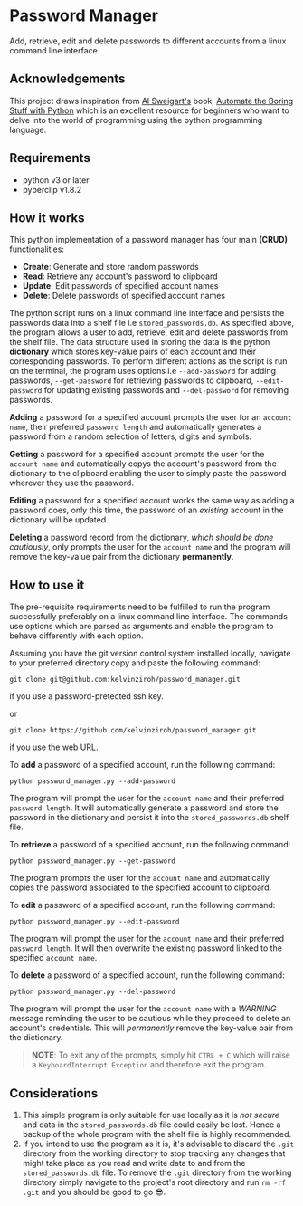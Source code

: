 # Password Manager
Add, retrieve, edit and delete passwords to different accounts from a linux command line interface.

## Acknowledgements
This project draws inspiration from [Al Sweigart's](https://alsweigart.com/) book, [Automate the Boring Stuff with Python](https://automatetheboringstuff.com/) which is an excellent resource for beginners who want to delve into the world of programming using the python programming language.

## Requirements
- python v3 or later
- pyperclip v1.8.2

## How it works
This python implementation of a password manager has four main **(CRUD)** functionalities:
- **Create**: Generate and store random passwords
- **Read**: Retrieve any account's password to clipboard
- **Update**: Edit passwords of specified account names
- **Delete**: Delete passwords of specified account names

The python script runs on a linux command line interface and persists the passwords data into a shelf file i.e `stored_passwords.db`. As specified above, the program allows a user to add, retrieve, edit and delete passwords from the shelf file. The data structure used in storing the data is the python **dictionary** which stores key-value pairs of each account and their corresponding passwords. To perform different actions as the script is run on the terminal, the program uses options i.e `--add-password` for adding passwords, `--get-password` for retrieving passwords to clipboard, `--edit-password` for updating existing passwords and `--del-password` for removing passwords.  

**Adding** a password for a specified account prompts the user for an `account name`, their preferred `password length` and automatically generates a password from a random selection of letters, digits and symbols. 

**Getting** a password for a specified account prompts the user for the `account name` and automatically copys the account's password from the dictionary to the clipboard enabling the user to simply paste the password wherever they use the password.

**Editing** a password for a specified account works the same way as adding a password does, only this time, the password of an *existing* account in the dictionary will be updated. 

**Deleting** a password record from the dictionary, *which should be done cautiously*, only prompts the user for the `account name` and the program will remove the key-value pair from the dictionary **permanently**.

## How to use it
The pre-requisite requirements need to be fulfilled to run the program successfully preferably on a linux command line interface. The commands use options which are parsed as arguments and enable the program to behave differently with each option.

Assuming you have the git version control system installed locally, navigate to your preferred directory copy and paste the following command:
```
git clone git@github.com:kelvinziroh/password_manager.git
```
if you use a password-pretected ssh key.

or 

```
git clone https://github.com/kelvinziroh/password_manager.git
```
if you use the web URL.

To **add** a password of a specified account, run the following command:
```
python password_manager.py --add-password
```
The program will prompt the user for the `account name` and their preferred `password length`. It will automatically generate a password and store the password in the dictionary and persist it into the `stored_passwords.db` shelf file.

To **retrieve** a password of a specified account, run the following command:
```
python password_manager.py --get-password
```
The program prompts the user for the `account name` and automatically copies the password associated to the specified account to clipboard.

To **edit** a password of a specified account, run the following command:
```
python password_manager.py --edit-password
```
The program will prompt the user for the `account name` and their preferred `password length`. It will then overwrite the existing password linked to the specified `account name`.

To **delete** a password of a specified account, run the following command:
```
python password_manager.py --del-password
```
The program will prompt the user for the `account name` with a *WARNING* message reminding the user to be cautious while they proceed to delete an account's credentials. This will *permanently* remove the key-value pair from the dictionary.

> **NOTE**: To exit any of the prompts, simply hit `CTRL + C` which will raise a `KeyboardInterrupt Exception` and therefore exit the program.

## Considerations
1. This simple program is only suitable for use locally as it is *not secure* and data in the `stored_passwords.db` file could easily be lost. Hence a backup of the whole program with the shelf file is highly recommended. 
2. If you intend to use the program as it is, it's advisable to discard the `.git` directory from the working directory to stop tracking any changes that might take place as you read and write data to and from the `stored_passwords.db` file. To remove the `.git` directory from the working directory simply navigate to the project's root directory and run `rm -rf .git` and you should be good to go 😎.
